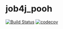 # job4j_pooh
[![Build Status](https://app.travis-ci.com/SergPerm/job4j_pooh.svg?branch=master)](https://app.travis-ci.com/SergPerm/job4j_pooh)
[![codecov](https://codecov.io/gh/SergPerm/job4j_pooh/branch/master/graph/badge.svg?token=srDRI9Glfr)](https://codecov.io/gh/SergPerm/job4j_pooh)